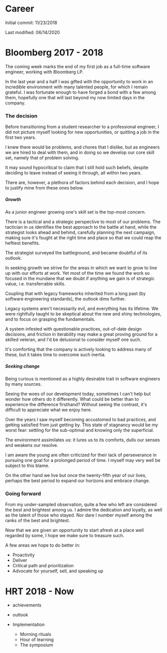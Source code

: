 # Career

Initial commit: 11/23/2018

Last modified: 06/14/2020

# Bloomberg 2017 - 2018

The coming week marks the end of my first job as a full-time software engineer, working with Bloomberg LP.

In the last year and a half I was gifted with the opportunity to work in an incredible environment with many talented people, for which I remain grateful.
I was fortunate enough to have forged a bond with a few among them, hopefully one that will last beyond my now limited days in the company.

### The decision

Before transitioning from a student researcher to a professional engineer, I did not picture myself looking for new opportunities, or quitting a job in the first two years.

I knew there would be problems, and chores that I dislike, but as engineers we are hired to deal with them, and in doing so we develop our core skill set, namely that of problem solving.

It may sound hypocritical to claim that I still hold such beliefs, despite deciding to leave instead of seeing it through, all within two years.

There are, however, a plethora of factors behind each decision, and I hope to justify mine from these ones below.

##### Growth

As a junior engineer growing one's skill set is the top-most concern.

There is a tactical and a strategic perspective to most of our problems.
The tactician in us identifies the best approach to the battle at hand, while the strategist looks ahead and behind, carefully planning the next campaign, making sure it's fought at the right time and place so that we could reap the heftiest benefits.

The strategist surveyed the battleground, and became doubtful of its outlook.

In seeking growth we strive for the areas in which we want to grow to line up with our efforts at work.
Yet most of the time we found the work so focused in the mundane that we doubt if anything we gain is of strategic value, i.e. transferrable skills.

Coupling that with legacy frameworks inherited from a long past (by software engineering standards), the outlook dims further.

Legacy systems aren't necessarily evil, and everything has its lifetime.
We were rightfully taught to be skeptical about the new and shiny technologies, and to focus on grasping the fundamentals.

A system infested with questionable practices, out-of-date design decisions, and friction in iterability may make a great proving ground for a skilled veteran, and I'd be delusional to consider myself one such.

It's comforting that the company is actively looking to address many of these, but it takes time to overcome such inertia.

##### Seeking change

Being curious is mentioned as a highly desirable trait in software engineers by many sources.

Seeing the woes of our development today, sometimes I can't help but wonder how others do it differently.
What could be better than to experience the difference firsthand?
Without seeing the contrast, it's difficult to appreciate what we enjoy here.

Over the years I saw myself becoming accustomed to bad practices, and getting satisfied from just getting by.
This state of stagnancy would be my worst fear: settling for the sub-optimal and knowing only the superficial.

The environment assimilates us: it lures us to its comforts, dulls our senses and weakens our resolve.

I am aware the young are often criticized for their lack of perseverance in pursuing one goal for a prolonged period of time.
I myself may very well be subject to this blame.

On the other hand we live but once the twenty-fifth year of our lives, perhaps the best period to expand our horizons and embrace change.

### Going forward

From my under-sampled observation, quite a few who left are considered the best and brightest among us.
I admire the dedication and loyalty, as well as the talent of those who stayed.
Nor dare I number myself among the ranks of the best and brightest.

Now that we are given an opportunity to start afresh at a place well regarded by some, I hope we make sure to treasure such.

A few areas we hope to do better in:
* Proactivity
* Deliver
* Critical path and prioritization
* Advocate for yourself, sell, and speaking up

# HRT 2018 - Now

* achievements

* outlook

* Implementation
    * Morning rituals
    * Hour of learning
    * The symposium

